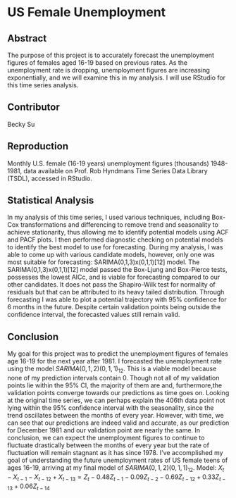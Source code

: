 # US Female Unemployment
## Abstract
The purpose of this project is to accurately forecast the unemployment figures of females aged 16-19 based on previous rates. As the unemployment rate is dropping, unemployment figures are increasing exponentially, and we will examine this in my analysis. I will use RStudio for this time series analysis.

## Contributor
Becky Su

## Reproduction
Monthly U.S. female (16-19 years) unemployment figures (thousands) 1948-1981, data available on Prof. Rob Hyndmans Time Series Data Library (TSDL), accessed in RStudio.

## Statistical Analysis
In my analysis of this time series, I used various techniques, including Box-Cox transformations and differencing to remove trend and seasonality to achieve stationarity, thus allowing me to identify potential models using ACF and PACF plots. I then performed diagnostic checking on potential models to identify the best model to use for forecasting. During my analysis, I was able to come up with various candidate models, however, only one was most suitable for forecasting: SARIMA(0,1,3)x(0,1,1)[12] model. The SARIMA(0,1,3)x(0,1,1)[12] model passed the Box-Ljung and Box-Pierce tests, possesses the lowest AICc, and is viable for forecasting compared to our other candidates. It does not pass the Shapiro-Wilk test for normality of residuals but that can be attributed to its heavy tailed distribution. Through forecasting I was able to plot a potential trajectory with 95% confidence for 6 months in the future. Despite certain validation points being outside the confidence interval, the forecasted values still remain valid.

## Conclusion
My goal for this project was to predict the unemployment figures of females age 16-19 for the next year after 1981. I forecasted the unemployment rate using the model $SARIMA(0,1,2)(0,1,1)_{12}$. This is a viable model because none of my prediction intervals contain 0. Though not all of my validation points lie within the 95% CI, the majority of them are and, furthermore,the validation points converge towards our predictions as time goes on. Looking at the original time series, we can perhaps explain the 406th data point not lying within the 95% confidence interval with the seasonality, since the trend oscillates between the months of every year. However, with time, we can see that our predictions are indeed valid and accurate, as our prediction for December 1981 and our validation point are nearly the same. In conclusion, we can expect the unemployment figures to continue to fluctuate drastically between the months of every year but the rate of fluctuation will remain stagnant as it has since 1978. I've accomplished my goal of understanding the future unemployment rates of US female teens of ages 16-19, arriving at my final model of $SARIMA(0,1,2)(0,1,1)_{12}$.
Model: $X_t-X_{t-1}-X_{t-12}+X_{t-13}=Z_t-0.48Z_{t-1}-0.09Z_{t-2}-0.69Z_{t-12}+0.33Z_{t-13}+0.06Z_{t-14}$
